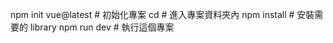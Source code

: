 npm init vue@latest		# 初始化專案
cd <project name>			# 進入專案資料夾內
npm install				# 安裝需要的 library
npm run dev				# 執行這個專案